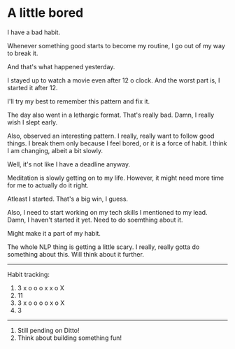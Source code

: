 # A little bored

I have a bad habit.

Whenever something good starts to become my routine, I go out of my way to break it.

And that's what happened yesterday.

I stayed up to watch a movie even after 12 o clock. And the worst part is, I started it after 12.

I'll try my best to remember this pattern and fix it.

The day also went in a lethargic format. That's really bad. 
Damn, I really wish I slept early.

Also, observed an interesting pattern. I really, really want to follow good things. I break them only because I feel bored,
or it is a force of habit. I think I am changing, albeit a bit slowly. 

Well, it's not like I have a deadline anyway.

Meditation is slowly getting on to my life. However, it might need more time for me to actually do it right.

Atleast I started. That's a big win, I guess.

Also, I need to start working on my tech skills I mentioned to my lead. 
Damn, I haven't started it yet. Need to do soemthing about it.

Might make it a part of my habit.


The whole NLP thing is getting a little scary. I really, really gotta do something about this.
Will think about it further. 

---------------------
Habit tracking:
1. 3 x o o o x x o X
2. 11
3. 3 x o o o o x o X
4. 3
------------------------
1. Still pending on Ditto!
2. Think about building something fun!

